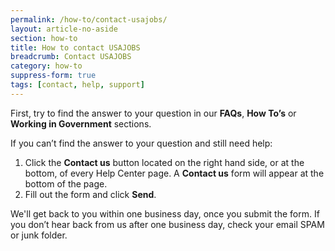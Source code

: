 ```yaml
---
permalink: /how-to/contact-usajobs/
layout: article-no-aside
section: how-to
title: How to contact USAJOBS
breadcrumb: Contact USAJOBS
category: how-to
suppress-form: true
tags: [contact, help, support]
---
```


First, try to find the answer to your question in our **FAQs**, **How To’s** or **Working in Government** sections. 

If you can’t find the answer to your question and still need help:

1.	Click the **Contact us** button located on the right hand side, or at the bottom, of every Help Center page. A **Contact us** form will appear at the bottom of the page.
2.	Fill out the form and click **Send**.

We'll get back to you within one business day, once you submit the form. If you don’t hear back from us after one business day, check your email SPAM or junk folder. 

